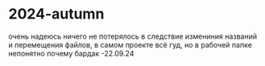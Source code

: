 # 2024-autumn
очень надеюсь ничего не потерялось в следствие измениния названий и перемещения файлов, в самом проекте всё гуд, но в рабочей папке непонятно почему бардак -22.09.24
